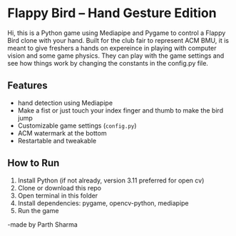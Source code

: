 # Flappy Bird – Hand Gesture Edition

Hi, this is a Python game using Mediapipe and Pygame to control a Flappy Bird clone with your hand.
Built for the club fair to represent ACM BMU, it is meant to give freshers a hands on expereince in 
playing with computer vision and some game physics. They can play with the game settings and see how 
things work by changing the constants in the config.py file.

## Features
- hand detection using Mediapipe
- Make a fist or just touch your index finger and thumb to make the bird jump
- Customizable game settings (`config.py`)
- ACM watermark at the bottom
- Restartable and tweakable

## How to Run
1. Install Python (if not already, version 3.11 preferred for open cv)
2. Clone or download this repo
3. Open terminal in this folder
4. Install dependencies: pygame, opencv-python, mediapipe
5. Run the game

-made by Parth Sharma 
